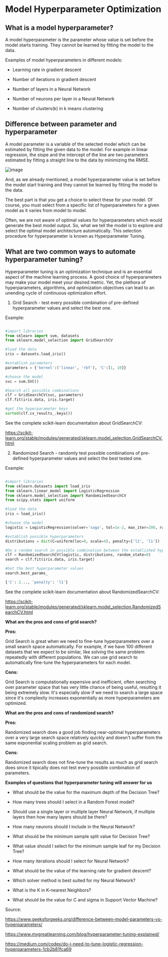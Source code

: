# Model Hyperparameter Optimization

## What is a model hyperparameter?

A model hyperparameter is the parameter whose value is set before the model starts training. They cannot be learned by fitting the model to the data.

Examples of model hyperparameters in different models:

- Learning rate in gradient descent

- Number of iterations in gradient descent

- Number of layers in a Neural Network

- Number of neurons per layer in a Neural Network

- Number of clusters(k) in k means clustering

## Difference between parameter and hyperparameter

A model parameter is a variable of the selected model which can be estimated by fitting the given data to the model. For example in linear regression, the slope and the intercept of the line are two parameters estimated by fitting a straight line to the data by minimizing the RMSE.

![image](https://user-images.githubusercontent.com/79756539/176042144-368e92e9-129c-4e67-aad4-91573c063f31.png)

And, as we already mentioned, a model hyperparameter value is set before the model start training and they cannot be learned by fitting the model to the data.

The best part is that you get a choice to select these for your model. Of course, you must select from a specific list of hyperparameters for a given model as it varies from model to model. 

Often, we are not aware of optimal values for hyperparameters which would generate the best model output. So, what we tell the model is to explore and select the optimal model architecture automatically. This selection procedure for hyperparameter is known as Hyperparameter Tuning.

## What are two common ways to automate hyperparameter tuning?

Hyperparameter tuning is an optimization technique and is an essential aspect of the machine learning process. A good choice of hyperparameters may make your model meet your desired metric. Yet, the plethora of hyperparameters, algorithms, and optimization objectives can lead to an unending cycle of continuous optimization effort.

1. Grid Search - test every possible combination of pre-defined hyperparameter values and select the best one.

Example:

```py

#import libraries
from sklearn import svm, datasets
from sklearn.model_selection import GridSearchCV

#load the data
iris = datasets.load_iris()

#establish parameters
parameters = {'kernel':('linear', 'rbf'), 'C':[1, 10]}

#choose the model
svc = svm.SVC()

#Search all possible combinations
clf = GridSearchCV(svc, parameters)
clf.fit(iris.data, iris.target)

#get the hyperparameter keys
sorted(clf.cv_results_.keys())

```

See the complete scikit-learn documentation about GridSearchCV:

https://scikit-learn.org/stable/modules/generated/sklearn.model_selection.GridSearchCV.html   



2. Randomized Search - randomly test possible combinations of pre-defined hyperparameter values and select the best tested one.

Example:

```py

#import libraries
from sklearn.datasets import load_iris
from sklearn.linear_model import LogisticRegression
from sklearn.model_selection import RandomizedSearchCV
from scipy.stats import uniform

#load the data
iris = load_iris()

#choose the model
logistic = LogisticRegression(solver='saga', tol=1e-2, max_iter=200, random_state=0)

#establish possible hyperparameters
distributions = dict(C=uniform(loc=0, scale=4), penalty=['l2', 'l1'])

#Do a random search in possible combination between the established hyperparameters
clf = RandomizedSearchCV(logistic, distributions, random_state=0)
search = clf.fit(iris.data, iris.target)

#Get the best hyperparameter values
search.best_params_

{'C': 2..., 'penalty': 'l1'}

```

See the complete scikit-learn documentation about RandomizedSearchCV:

https://scikit-learn.org/stable/modules/generated/sklearn.model_selection.RandomizedSearchCV.html   


**What are the pros and cons of grid search?**

**Pros:**

Grid Search is great when we need to fine-tune hyperparameters over a small search space automatically. For example, if we have 100 different datasets that we expect to be similar, like solving the same problem repeatedly with different populations. We can use grid search to automatically fine-tune the hyperparameters for each model.

**Cons:** 

Grid Search is computationally expensive and inefficient, often searching over parameter space that has very little chance of being useful, resulting it being extremely slow. It's especially slow if we need to search a large space since it's complexity increases exponentially as more hyperparameters are optimized.

**What are the pros and cons of randomized search?**

**Pros:**

Randomized search does a good job finding near-optimal hyperparameters over a very large search space relatively quickly and doesn't suffer from the same exponential scaling problem as grid search.

**Cons:**

Randomized search does not fine-tune the results as much as grid search does since it tipically does not test every possible combination of parameters.

**Examples of questions that hyperparameter tuning will answer for us**

- What should be the value for the maximum depth of the Decision Tree?

- How many trees should I select in a Random Forest model?

- Should use a single layer or multiple layer Neural Network, if multiple layers then how many layers should be there?

- How many neurons should I include in the Neural Network?

- What should be the minimum sample split value for Decision Tree?

- What value should I select for the minimum sample leaf for my Decision Tree?

- How many iterations should I select for Neural Network?

- What should be the value of the learning rate for gradient descent?

- Which solver method is best suited for my Neural Network?

- What is the K in K-nearest Neighbors?

- What should be the value for C and sigma in Support Vector Machine?


Source: 

https://www.geeksforgeeks.org/difference-between-model-parameters-vs-hyperparameters/

https://www.mygreatlearning.com/blog/hyperparameter-tuning-explained/

https://medium.com/codex/do-i-need-to-tune-logistic-regression-hyperparameters-1cb2b81fca69
